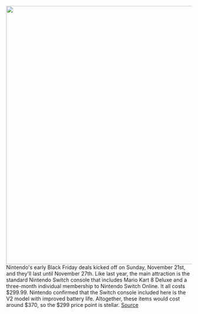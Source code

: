 <img src='https://cdn.vox-cdn.com/thumbor/5Zk-jZO-Y0ji3j6eTKXVHkD3p8w=/0x0:2040x1360/1200x800/filters:focal(857x517:1183x843)/cdn.vox-cdn.com/uploads/chorus_image/image/70111480/jbareham_180301_2346_nintendo_switch_0014.0.jpg' width='700px' /><br/>
Nintendo's early Black Friday deals kicked off on Sunday, November 21st, and they'll last until November 27th. Like last year, the main attraction is the standard Nintendo Switch console that includes Mario Kart 8 Deluxe and a three-month individual membership to Nintendo Switch Online. It all costs $299.99. Nintendo confirmed that the Switch console included here is the V2 model with improved battery life. Altogether, these items would cost around $370, so the $299 price point is stellar.
<a href='https://www.theverge.com/2021/11/8/22769909/nintendo-black-friday-deals-2021-switch-ring-fit-adventure-mario-kart-console-sale'> Source <a/>
